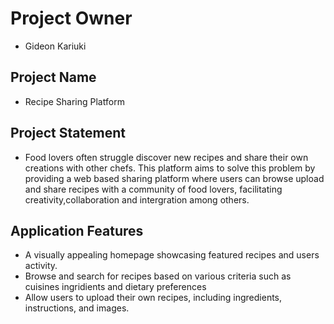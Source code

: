 # Project Owner 
 - Gideon Kariuki
 ## Project Name
 - Recipe Sharing Platform
 ## Project Statement
 - Food lovers often struggle discover new recipes  and share their own creations with other chefs.  This platform aims to solve this problem by providing a web based sharing platform where users can browse upload and share  recipes with a community  of food lovers, facilitating creativity,collaboration and intergration among others.
 ## Application Features 
 - A visually appealing homepage showcasing featured recipes and users activity.
 - Browse and search for recipes based on various criteria such as cuisines ingridients and dietary preferences
 - Allow users to upload their own recipes, including ingredients, instructions, and images. 
 